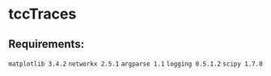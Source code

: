 # tccTraces



## Requirements:

`matplotlib 3.4.2`
`networkx 2.5.1`
`argparse 1.1`
`logging 0.5.1.2`
`scipy 1.7.0`
